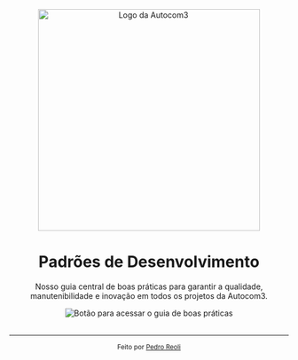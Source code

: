 <div align="center">
  <img src="https://autocom3adm.com.br/Imagens/autocom.svg" alt="Logo da Autocom3" width="400"/>
  <h1>Padrões de Desenvolvimento</h1>
  <p>Nosso guia central de boas práticas para garantir a qualidade, manutenibilidade e inovação em todos os projetos da Autocom3.</p>
</div>

<div align="center">
  <a href="./padroes.md" style="text-decoration: none;">
    <img src="https://img.shields.io/badge/Acessar_Guia_Completo-6B46C1?style=for-the-badge&logo=github&logoColor=white" alt="Botão para acessar o guia de boas práticas"/>
  </a>
</div>

<br>

---

<p align="center">
  <small>Feito por <a href="https://github.com/PedroReoli">Pedro Reoli</a></small>
</p>